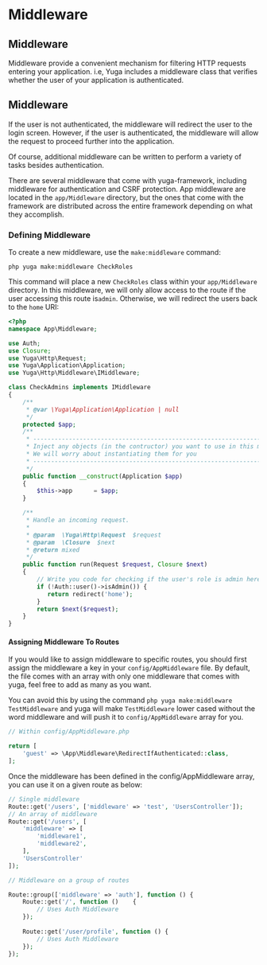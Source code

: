 # Middleware

## Middleware

Middleware provide a convenient mechanism for filtering HTTP requests entering your application. i.e, Yuga includes a middleware class that verifies whether the user of your application is authenticated.

## Middleware

If the user is not authenticated, the middleware will redirect the user to the login screen. However, if the user is authenticated, the middleware will allow the request to proceed further into the application.

Of course, additional middleware can be written to perform a variety of tasks besides authentication.

There are several middleware that come with yuga-framework, including middleware for authentication and CSRF protection. App middleware are located in the `app/Middleware` directory, but the ones that come with the framework are distributed across the entire framework depending on what they accomplish.

### Defining Middleware

To create a new middleware, use the `make:middleware` command:

```text
php yuga make:middleware CheckRoles
```

This command will place a new `CheckRoles` class within your `app/Middleware` directory. In this middleware, we will only allow access to the route if the user accessing this route is`admin`. Otherwise, we will redirect the users back to the `home` URI:

```php
<?php
namespace App\Middleware;

use Auth;
use Closure;
use Yuga\Http\Request;
use Yuga\Application\Application;
use Yuga\Http\Middleware\IMiddleware;

class CheckAdmins implements IMiddleware
{
    /**
     * @var \Yuga\Application\Application | null
     */
    protected $app;
    /**
     * -------------------------------------------------------------------------
     * Inject any objects (in the contructor) you want to use in this middleware
     * We will worry about instantiating them for you
     * -------------------------------------------------------------------------
     */
    public function __construct(Application $app)
    {
        $this->app      = $app;
    }

    /**
     * Handle an incoming request.
     *
     * @param  \Yuga\Http\Request  $request
     * @param  \Closure  $next
     * @return mixed
     */
    public function run(Request $request, Closure $next)
    {
        // Write you code for checking if the user's role is admin here
        if (!Auth::user()->isAdmin()) {
           return redirect('home');
        }
        return $next($request);
    }
}
```

#### Assigning Middleware To Routes

If you would like to assign middleware to specific routes, you should first assign the middleware a key in your `config/AppMiddleware` file. By default, the file comes with an array with only one middleware that comes with yuga, feel free to add as many as you want.

You can avoid this by using the command `php yuga make:middleware TestMiddleware` and yuga will make `TestMiddleware` lower cased without the word middleware and will push it to `config/AppMiddleware` array for you.

```php
// Within config/AppMiddleware.php

return [
    'guest' => \App\Middleware\RedirectIfAuthenticated::class,
];
```

Once the middleware has been defined in the config/AppMiddleware array, you can use it on a given route as below:

```php
// Single middleware
Route::get('/users', ['middleware' => 'test', 'UsersController']);
// An array of middleware
Route::get('/users', [
    'middleware' => [
        'middleware1', 
        'middleware2',
    ], 
    'UsersController'
]);

// Middleware on a group of routes

Route::group(['middleware' => 'auth'], function () {
    Route::get('/', function ()    {
        // Uses Auth Middleware
    });
​
    Route::get('/user/profile', function () {
        // Uses Auth Middleware
    });
});
```

